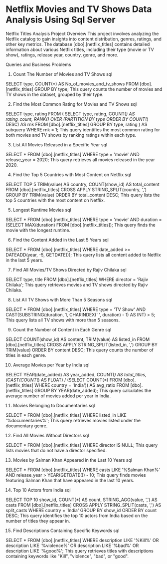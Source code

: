 # Netflix Movies and TV Shows Data Analysis Using Sql Server 
Netflix Titles Analysis Project
Overview
This project involves analyzing the Netflix catalog to gain insights into content distribution, genres, ratings, and other key metrics. The database [dbo].[netflix_titles] contains detailed information about various Netflix titles, including their type (movie or TV show), ratings, release year, country, genre, and more.

Queries and Business Problems
1. Count The Number of Movies and TV Shows
sql

SELECT type, COUNT(*) AS No_of_movies_and_tv_shows
FROM [dbo].[netflix_titles]
GROUP BY type;
This query counts the number of movies and TV shows in the dataset, grouped by their type.

2. Find the Most Common Rating for Movies and TV Shows
sql

SELECT type, rating
FROM (
    SELECT type, rating, COUNT(*) AS rating_count,
           RANK() OVER (PARTITION BY type ORDER BY COUNT(*) DESC) AS rnk
    FROM [dbo].[netflix_titles]
    GROUP BY type, rating
) AS subquery
WHERE rnk = 1;
This query identifies the most common rating for both movies and TV shows by ranking ratings within each type.

3. List All Movies Released in a Specific Year
sql

SELECT * FROM [dbo].[netflix_titles]
WHERE type = 'movie' AND release_year = 2020;
This query retrieves all movies released in the year 2020.

4. Find the Top 5 Countries with Most Content on Netflix
sql

SELECT TOP 5 
    TRIM(value) AS country, 
    COUNT(show_id) AS total_content
FROM [dbo].[netflix_titles]
CROSS APPLY STRING_SPLIT(country, ',')
GROUP BY TRIM(value)
ORDER BY total_content DESC;
This query lists the top 5 countries with the most content on Netflix.

5. Longest Runtime Movies
sql

SELECT * FROM [dbo].[netflix_titles]
WHERE type = 'movie' AND duration = (SELECT MAX(duration) FROM [dbo].[netflix_titles]);
This query finds the movie with the longest runtime.

6. Find the Content Added in the Last 5 Years
sql

SELECT * 
FROM [dbo].[netflix_titles]
WHERE date_added >= DATEADD(year, -5, GETDATE());
This query lists all content added to Netflix in the last 5 years.

7. Find All Movies/TV Shows Directed by Rajiv Chilaka
sql

SELECT type, title
FROM [dbo].[netflix_titles]
WHERE director = 'Rajiv Chilaka';
This query retrieves movies and TV shows directed by Rajiv Chilaka.

8. List All TV Shows with More Than 5 Seasons
sql

SELECT *
FROM [dbo].[netflix_titles]
WHERE type = 'TV Show'
AND CAST(SUBSTRING(duration, 1, CHARINDEX(' ', duration) - 1) AS INT) > 5;
This query lists all TV shows with more than 5 seasons.

9. Count the Number of Content in Each Genre
sql

SELECT COUNT(show_id) AS content,
       TRIM(value) AS listed_in
FROM [dbo].[netflix_titles]
CROSS APPLY STRING_SPLIT(listed_in, ',')
GROUP BY TRIM(value)
ORDER BY content DESC;
This query counts the number of titles in each genre.

10. Average Movies per Year by India
sql

SELECT 
    YEAR(date_added) AS year_added, 
    COUNT(*) AS total_titles,
    (CAST(COUNT(*) AS FLOAT) / 
     (SELECT COUNT(*) FROM [dbo].[netflix_titles] WHERE country = 'India')) AS avg_ratio
FROM [dbo].[netflix_titles]
GROUP BY YEAR(date_added);
This query calculates the average number of movies added per year in India.

11. Movies Belonging to Documentaries
sql

SELECT * FROM [dbo].[netflix_titles]
WHERE listed_in LIKE '%documentaries%';
This query retrieves movies listed under the documentary genre.

12. Find All Movies Without Directors
sql

SELECT * FROM [dbo].[netflix_titles]
WHERE director IS NULL;
This query lists movies that do not have a director specified.

13. Movies by Salman Khan Appeared in the Last 10 Years
sql

SELECT * 
FROM [dbo].[netflix_titles]
WHERE casts LIKE '%Salman Khan%'
AND release_year > YEAR(GETDATE()) - 10;
This query finds movies featuring Salman Khan that have appeared in the last 10 years.

14. Top 10 Actors from India
sql

SELECT TOP 10 
    show_id,
    COUNT(*) AS count,
    STRING_AGG(value, ',') AS casts
FROM [dbo].[netflix_titles]
CROSS APPLY STRING_SPLIT(casts, ',') AS split_casts
WHERE country = 'India'
GROUP BY show_id
ORDER BY count DESC;
This query identifies the top 10 actors from India based on the number of titles they appear in.

15. Find Descriptions Containing Specific Keywords
sql

SELECT * FROM [dbo].[netflix_titles]
WHERE description LIKE '%Kill%' OR 
      description LIKE '%violence%' OR
      description LIKE '%bad%' OR
      description LIKE '%good%';
This query retrieves titles with descriptions containing keywords like "Kill", "violence", "bad", or "good".

